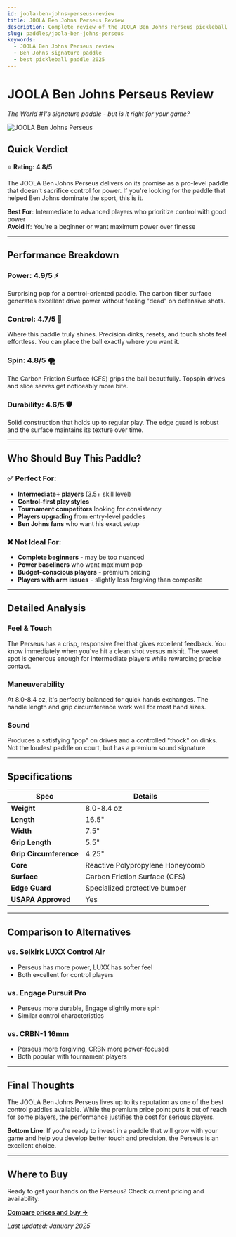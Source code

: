 ```yaml
---
id: joola-ben-johns-perseus-review
title: JOOLA Ben Johns Perseus Review
description: Complete review of the JOOLA Ben Johns Perseus pickleball paddle - the World #1's signature paddle with exceptional control and power.
slug: paddles/joola-ben-johns-perseus
keywords:
  - JOOLA Ben Johns Perseus review
  - Ben Johns signature paddle
  - best pickleball paddle 2025
---
```


# JOOLA Ben Johns Perseus Review

*The World #1's signature paddle - but is it right for your game?*

![JOOLA Ben Johns Perseus](/img/paddles/joola-ben-johns-perseus.jpg)

## Quick Verdict

⭐ **Rating: 4.8/5**

The JOOLA Ben Johns Perseus delivers on its promise as a pro-level paddle that doesn't sacrifice control for power. If you're looking for the paddle that helped Ben Johns dominate the sport, this is it.

**Best For**: Intermediate to advanced players who prioritize control with good power  
**Avoid If**: You're a beginner or want maximum power over finesse

---

## Performance Breakdown

### **Power: 4.9/5** ⚡
Surprising pop for a control-oriented paddle. The carbon fiber surface generates excellent drive power without feeling "dead" on defensive shots.

### **Control: 4.7/5** 🎯
Where this paddle truly shines. Precision dinks, resets, and touch shots feel effortless. You can place the ball exactly where you want it.

### **Spin: 4.8/5** 🌪️
The Carbon Friction Surface (CFS) grips the ball beautifully. Topspin drives and slice serves get noticeably more bite.

### **Durability: 4.6/5** 🛡️
Solid construction that holds up to regular play. The edge guard is robust and the surface maintains its texture over time.

---

## Who Should Buy This Paddle?

### ✅ **Perfect For:**
- **Intermediate+ players** (3.5+ skill level)
- **Control-first play styles** 
- **Tournament competitors** looking for consistency
- **Players upgrading** from entry-level paddles
- **Ben Johns fans** who want his exact setup

### ❌ **Not Ideal For:**
- **Complete beginners** - may be too nuanced
- **Power baseliners** who want maximum pop
- **Budget-conscious players** - premium pricing
- **Players with arm issues** - slightly less forgiving than composite

---

## Detailed Analysis

### **Feel & Touch**
The Perseus has a crisp, responsive feel that gives excellent feedback. You know immediately when you've hit a clean shot versus mishit. The sweet spot is generous enough for intermediate players while rewarding precise contact.

### **Maneuverability** 
At 8.0-8.4 oz, it's perfectly balanced for quick hands exchanges. The handle length and grip circumference work well for most hand sizes.

### **Sound**
Produces a satisfying "pop" on drives and a controlled "thock" on dinks. Not the loudest paddle on court, but has a premium sound signature.

---

## Specifications

| Spec | Details |
|------|---------|
| **Weight** | 8.0-8.4 oz |
| **Length** | 16.5" |
| **Width** | 7.5" |
| **Grip Length** | 5.5" |
| **Grip Circumference** | 4.25" |
| **Core** | Reactive Polypropylene Honeycomb |
| **Surface** | Carbon Friction Surface (CFS) |
| **Edge Guard** | Specialized protective bumper |
| **USAPA Approved** | Yes |

---

## Comparison to Alternatives

### vs. **Selkirk LUXX Control Air** 
- Perseus has more power, LUXX has softer feel
- Both excellent for control players

### vs. **Engage Pursuit Pro** 
- Perseus more durable, Engage slightly more spin
- Similar control characteristics

### vs. **CRBN-1 16mm**
- Perseus more forgiving, CRBN more power-focused
- Both popular with tournament players

---

## Final Thoughts

The JOOLA Ben Johns Perseus lives up to its reputation as one of the best control paddles available. While the premium price point puts it out of reach for some players, the performance justifies the cost for serious players.

**Bottom Line**: If you're ready to invest in a paddle that will grow with your game and help you develop better touch and precision, the Perseus is an excellent choice.

---

## Where to Buy

Ready to get your hands on the Perseus? Check current pricing and availability:

**[Compare prices and buy →](https://amazon.com/dp/B09X5JHQR8)**

*Last updated: January 2025*